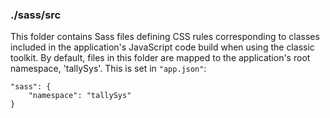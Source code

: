 ### ./sass/src

This folder contains Sass files defining CSS rules corresponding to classes
included in the application's JavaScript code build when using the classic toolkit.
By default, files in this folder are mapped to the application's root namespace, 'tallySys'.
This is set in `"app.json"`:

    "sass": {
        "namespace": "tallySys"
    }